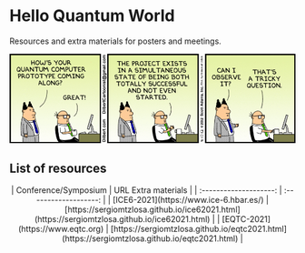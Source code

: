 # Hello Quantum World

Resources and extra materials for posters and meetings.

![](assets/misc/dilbert-quantum-computer.png)

## List of resources

<center>
|  Conference/Symposium  |  URL Extra materials  |
| :--------------------: | :-------------------: |
| [ICE6-2021](https://www.ice-6.hbar.es/) | [https://sergiomtzlosa.github.io/ice62021.html](https://sergiomtzlosa.github.io/ice62021.html) |
| [EQTC-2021](https://www.eqtc.org) | [https://sergiomtzlosa.github.io/eqtc2021.html](https://sergiomtzlosa.github.io/eqtc2021.html) |
</center>
